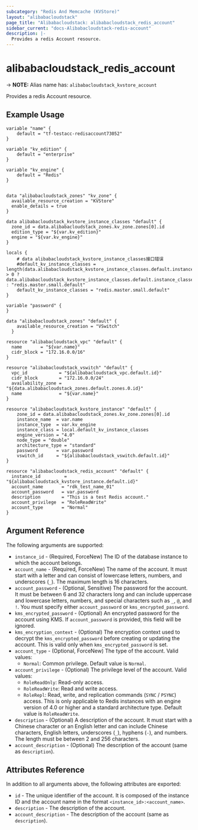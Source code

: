 ```yaml
---
subcategory: "Redis And Memcache (KVStore)"
layout: "alibabacloudstack"
page_title: "Alibabacloudstack: alibabacloudstack_redis_account"
sidebar_current: "docs-Alibabacloudstack-redis-account"
description: |- 
  Provides a redis Account resource.
---
```


# alibabacloudstack_redis_account
-> **NOTE:** Alias name has: `alibabacloudstack_kvstore_account`

Provides a redis Account resource.

## Example Usage

```hcl
variable "name" {
    default = "tf-testacc-redisaccount73052"
}

variable "kv_edition" {
    default = "enterprise"
}

variable "kv_engine" {
    default = "Redis"
}


data "alibabacloudstack_zones" "kv_zone" {
  available_resource_creation = "KVStore"
  enable_details = true
}
 
data alibabacloudstack_kvstore_instance_classes "default" {
  zone_id = data.alibabacloudstack_zones.kv_zone.zones[0].id
  edition_type = "${var.kv_edition}"
  engine = "${var.kv_engine}"
}

locals {
	# data alibabacloudstack_kvstore_instance_classes接口错误
	#default_kv_instance_classes = length(data.alibabacloudstack_kvstore_instance_classes.default.instance_classes) > 0 ? data.alibabacloudstack_kvstore_instance_classes.default.instance_classes[0] : "redis.master.small.default"
	default_kv_instance_classes = "redis.master.small.default"
}

variable "password" {
}

data "alibabacloudstack_zones" "default" {
	available_resource_creation = "VSwitch"
  }

resource "alibabacloudstack_vpc" "default" {
  name       = "${var.name}"
  cidr_block = "172.16.0.0/16"
}

resource "alibabacloudstack_vswitch" "default" {
  vpc_id            = "${alibabacloudstack_vpc.default.id}"
  cidr_block        = "172.16.0.0/24"
  availability_zone = "${data.alibabacloudstack_zones.default.zones.0.id}"
  name              = "${var.name}"
}

resource "alibabacloudstack_kvstore_instance" "default" {
	zone_id = data.alibabacloudstack_zones.kv_zone.zones[0].id
	instance_name  = var.name
	instance_type  = var.kv_engine
	instance_class = local.default_kv_instance_classes
	engine_version = "4.0"
	node_type = "double"
	architecture_type = "standard"
	password       = var.password
	vswitch_id     = "${alibabacloudstack_vswitch.default.id}"
}

resource "alibabacloudstack_redis_account" "default" {
  instance_id         = "${alibabacloudstack_kvstore_instance.default.id}"
  account_name       = "rdk_test_name_01"
  account_password   = var.password
  description        = "This is a test Redis account."
  account_privilege  = "RoleReadWrite"
  account_type       = "Normal"
}
```

## Argument Reference

The following arguments are supported:

* `instance_id` - (Required, ForceNew) The ID of the database instance to which the account belongs.
* `account_name` - (Required, ForceNew) The name of the account. It must start with a letter and can consist of lowercase letters, numbers, and underscores (`_`). The maximum length is 16 characters.
* `account_password` - (Optional, Sensitive) The password for the account. It must be between 6 and 32 characters long and can include uppercase and lowercase letters, numbers, and special characters such as `_`, `@`, and `!`. You must specify either `account_password` or `kms_encrypted_password`.
* `kms_encrypted_password` - (Optional) An encrypted password for the account using KMS. If `account_password` is provided, this field will be ignored.
* `kms_encryption_context` - (Optional) The encryption context used to decrypt the `kms_encrypted_password` before creating or updating the account. This is valid only when `kms_encrypted_password` is set.
* `account_type` - (Optional, ForceNew) The type of the account. Valid values:
  * `Normal`: Common privilege.
  Default value is `Normal`.
* `account_privilege` - (Optional) The privilege level of the account. Valid values:
  * `RoleReadOnly`: Read-only access.
  * `RoleReadWrite`: Read and write access.
  * `RoleRepl`: Read, write, and replication commands (`SYNC` / `PSYNC`) access. This is only applicable to Redis instances with an engine version of 4.0 or higher and a standard architecture type.
  Default value is `RoleReadWrite`.
* `description` - (Optional) A description of the account. It must start with a Chinese character or an English letter and can include Chinese characters, English letters, underscores (`_`), hyphens (`-`), and numbers. The length must be between 2 and 256 characters.
* `account_description` - (Optional) The description of the account (same as `description`). 

## Attributes Reference

In addition to all arguments above, the following attributes are exported:

* `id` - The unique identifier of the account. It is composed of the instance ID and the account name in the format `<instance_id>:<account_name>`.
* `description` - The description of the account.
* `account_description` - The description of the account (same as `description`). 